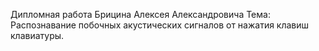 Дипломная работа Брицина Алексея Александровича
Тема: Распознавание побочных акустических сигналов от нажатия клавиш клавиатуры.
